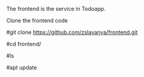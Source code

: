The frontend is the service in Todoapp.

Clone the frontend code

#git clone https://github.com/zslavanya/frontend.git

#cd frontend/

#ls

#apt update



